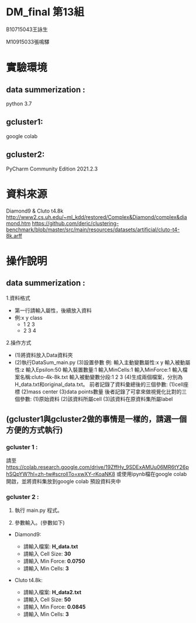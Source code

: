 # DM_final 第13組
B10715043王詠生

M10915033張鳴驛

# 實驗環境
## data summerization :
python 3.7
## gcluster1:
google colab
## gcluster2:
PyCharm Community Edition 2021.2.3
# 資料來源
Diamond9 & Cluto t4.8k
http://www2.cs.uh.edu/~ml_kdd/restored/Complex&Diamond/complex&diamond.htm
https://github.com/deric/clustering-benchmark/blob/master/src/main/resources/datasets/artificial/cluto-t4-8k.arff

# 操作說明
## data summerization :
1.資料格式
* 第一行請輸入屬性，後續放入資料
* 例:x y class
  * 1 2 3
  * 2 3 4
   
2.操作方式
 * (1)將資料放入Data資料夾
 * (2)執行DataSum_main.py
 (3)設置參數
 例:
 輸入主動變數屬性:x y
 輸入被動屬性:z
 輸入Epsilon:50
 輸入裝置數量:1
 輸入MinCells:1
 輸入MinForce:1
 輸入檔案名稱:cluto-4k-8k.txt
 輸入被動變數分段:1 2 3
 (4)生成兩個檔案，分別為H_data.txt和original_data.txt。
 前者記錄了資料彙總後的三個參數: (1)cell座標 (2)mass center (3)data points數量
 後者記錄了可拿來做視覺化比對的三個參數: (1)原始資料 (2)該資料所屬cell (3)該資料在原資料集所屬label
 
## (gcluster1與gcluster2做的事情是一樣的，請選一個方便的方式執行)
### gcluster 1 :
請至 https://colab.research.google.com/drive/19ZffHy_9SDExAMUu06MR6tY26phSQpYW?hl=zh-tw#scrollTo=xwXY-rKoaNK8 或使用ipynb檔在google colab開啟，並將資料集放到google colab 預設資料夾中
### gcluster 2 :
1. 執行 main.py 程式。

2. 參數輸入。(參數如下)
* Diamond9:
  * 請輸入檔案: **H_data.txt** 
  * 請輸入 Cell Size: **30** 
  * 請輸入 Min Force: **0.0750**
  * 請輸入 Min Cells: **3**

* Cluto t4.8k:
  * 請輸入檔案: **H_data2.txt**
  * 請輸入 Cell Size: **50**
  * 請輸入 Min Force: **0.0845**
  * 請輸入 Min Cells: **3**
